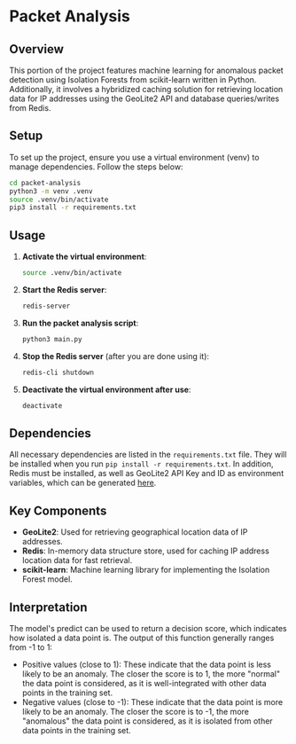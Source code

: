 # Packet Analysis

## Overview
This portion of the project features machine learning for anomalous packet detection using Isolation Forests from scikit-learn written in Python. Additionally, it involves a hybridized caching solution for retrieving location data for IP addresses using the GeoLite2 API and database queries/writes from Redis.

## Setup
To set up the project, ensure you use a virtual environment (venv) to manage dependencies. Follow the steps below:

```bash
cd packet-analysis
python3 -m venv .venv 
source .venv/bin/activate
pip3 install -r requirements.txt
```

## Usage
1. **Activate the virtual environment**:
    ```bash
    source .venv/bin/activate
    ```

2. **Start the Redis server**:
    ```bash
    redis-server
    ```

3. **Run the packet analysis script**:
    ```bash
    python3 main.py
    ```

4. **Stop the Redis server** (after you are done using it):
    ```bash
    redis-cli shutdown
    ```

5. **Deactivate the virtual environment after use**:
    ```bash
    deactivate
    ```

## Dependencies
All necessary dependencies are listed in the `requirements.txt` file. They will be installed when you run `pip install -r requirements.txt`. In addition, Redis must be installed, as well as GeoLite2 API Key and ID as environment variables, which can be generated [here](https://dev.maxmind.com/geoip/geolite2-free-geolocation-data).

## Key Components
- **GeoLite2**: Used for retrieving geographical location data of IP addresses.
- **Redis**: In-memory data structure store, used for caching IP address location data for fast retrieval.
- **scikit-learn**: Machine learning library for implementing the Isolation Forest model.

## Interpretation
The model's predict can be used to return a decision score, which indicates how isolated a data point is. The output of this function generally ranges from -1 to 1:

- Positive values (close to 1): These indicate that the data point is less likely to be an anomaly. The closer the score is to 1, the more "normal" the data point is considered, as it is well-integrated with other data points in the training set.
- Negative values (close to -1): These indicate that the data point is more likely to be an anomaly. The closer the score is to -1, the more "anomalous" the data point is considered, as it is isolated from other data points in the training set.
